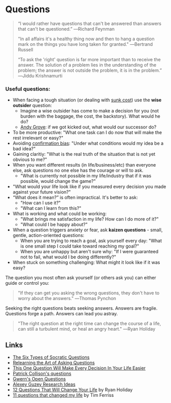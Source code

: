 # Questions

> “I would rather have questions that can't be answered than answers that can't be questioned.” ―Richard Feynman
>
> "In all affairs it's a healthy thing now and then to hang a question mark on the things you have long taken for granted." ―Bertrand Russell
>
> “To ask the 'right' question is far more important than to receive the answer. The solution of a problem lies in the understanding of the problem; the answer is not outside the problem, it is in the problem.” ―Jiddu Krishnamurti

### Useful questions:

* When facing a tough situation \(or dealing with [sunk cost](https://en.wikipedia.org/wiki/Sunk_costs)\) use the **wise outsider** question:
  * Imagine a wise outsider has come to make a decision for you \(not burden with the baggage, the cost, the backstory\). What would he do?
  * [Andy Grove](https://en.wikipedia.org/wiki/Andrew_Grove): if we got kicked out, what would our successor do?
* To be more productive: "What one task can I do now that will make the rest irrelevant or easy?"
* Avoiding [confirmation bias](https://en.wikipedia.org/wiki/Confirmation_bias): "Under what conditions would my idea be a bad idea?"
* Gaining claritiy: "What is the real truth of the situation that is not yet obvious to me?"
* When you want different results \(in life/business/etc\) than everyone else, ask questions no one else has the courage or will to ask.
  * "What is currently not possible in my life/industry that if it was possible, would change the game?"
* "What would your life look like if you measured every decision you made against your future vision?"
* “What does it mean?” is often impractical. It's better to ask:
  * "How can I use it?"
  * "What can I learn from this?"
* What is working and what could be working:
  * "What brings me satisfaction in my life? How can I do more of it?"
  * "What could I be happy about?"
* When a question triggers anxiety or fear, ask **kaizen questions** - small, gentle, action-oriented questions:
  * When you are trying to reach a goal, ask yourself every day: "What is one small step I could take toward reaching my goal?"
  * When you are unhappy but aren't sure why: "If I were guaranteed not to fail, what would I be doing differently?"
* When stuck on something challenging: What might it look like if it was easy?

The question you most often ask yourself \(or others ask you\) can either guide or control you:

> "If they can get you asking the wrong questions, they don't have to worry about the answers." ―Thomas Pynchon

Seeking the right questions beats seeking answers. Answers are fragile. Questions forge a path. Answers can lead you astray.

> "The right question at the right time can change the course of a life, can still a turbulent mind, or heal an angry heart." ―Ryan Holiday

## Links

* [The Six Types of Socratic Questions](http://www.umich.edu/~elements/5e/probsolv/strategy/cthinking.htm)
* [Relearning the Art of Asking Questions](https://hbr.org/2015/03/relearning-the-art-of-asking-questions)
* [This One Question Will Make Every Decision In Your Life Easier](https://medium.com/@benjaminhardy/this-1-powerful-strategy-made-the-british-rowing-team-to-go-from-average-to-winning-olympic-gold-b859b7f6cda1)
* [Patrick Collison's questions](https://patrickcollison.com/questions)
* [Gwern's Open Questions](https://www.gwern.net/Questions)
* [Alexey Guzey Research Ideas](https://guzey.com/personal/research-ideas/)
* [12 Questions That Will Change Your Life](https://thoughtcatalog.com/ryan-holiday/2017/09/12-questions-that-will-change-your-life/) by Ryan Holiday
* [11 questions that changed my life](https://tim.blog/tag/11-questions-that-changed-my-life/) by Tim Ferriss

